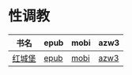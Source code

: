 # 性调教

| 书名 | epub | mobi | azw3 |
| --- | --- | --- | --- |
| [红城堡](http://ct.dalanmei.com/f/31084289-571772718-1cf7fe) | [epub](http://ct.dalanmei.com/f/31084289-571772718-1cf7fe) | [mobi](http://ct.dalanmei.com/f/31084289-571599030-966f28) | [azw3](http://ct.dalanmei.com/f/31084289-571918019-ce03a5) |
